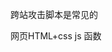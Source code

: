 跨站攻击脚本是常见的

网页HTML+css
    js 函数
<script>
    trumpDie();
<script/>
跨站脚本攻击 输入js 达到攻击的目的 alert（）
用户的cookie 
cookie 是用户使用浏览器端的一段文本跟服务器端跟服务器端说明你是你的
如果有人拿到了你的cookie呢，就可以代替你
网页上挂码 
